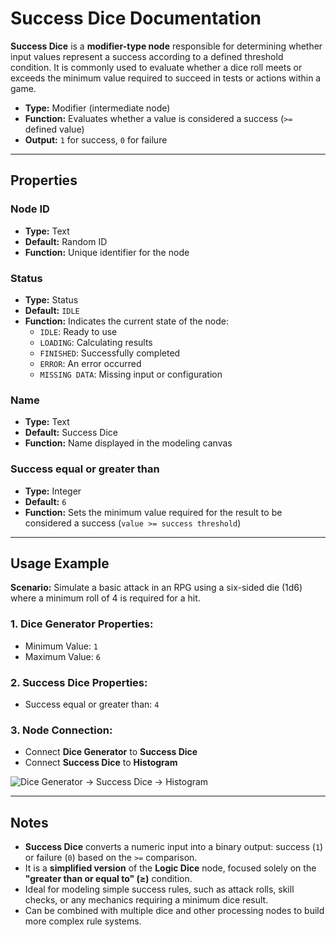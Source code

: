# **Success Dice Documentation**

**Success Dice** is a **modifier-type node** responsible for determining whether input values represent a success according to a defined threshold condition. It is commonly used to evaluate whether a dice roll meets or exceeds the minimum value required to succeed in tests or actions within a game.

- **Type:** Modifier (intermediate node)
- **Function:** Evaluates whether a value is considered a success (`>=` defined value)
- **Output:** `1` for success, `0` for failure

---

## **Properties**

### **Node ID**

- **Type:** Text
- **Default:** Random ID
- **Function:** Unique identifier for the node

### **Status**

- **Type:** Status
- **Default:** `IDLE`
- **Function:** Indicates the current state of the node:
  - `IDLE`: Ready to use
  - `LOADING`: Calculating results
  - `FINISHED`: Successfully completed
  - `ERROR`: An error occurred
  - `MISSING DATA`: Missing input or configuration

### **Name**

- **Type:** Text
- **Default:** Success Dice
- **Function:** Name displayed in the modeling canvas

### **Success equal or greater than**

- **Type:** Integer
- **Default:** `6`
- **Function:** Sets the minimum value required for the result to be considered a success (`value >= success threshold`)

---

## **Usage Example**

**Scenario:** Simulate a basic attack in an RPG using a six-sided die (1d6) where a minimum roll of 4 is required for a hit.

### **1. Dice Generator Properties:**

- Minimum Value: `1`
- Maximum Value: `6`

### **2. Success Dice Properties:**

- Success equal or greater than: `4`

### **3. Node Connection:**

- Connect **Dice Generator** to **Success Dice**
- Connect **Success Dice** to **Histogram**

![Dice Generator → Success Dice → Histogram](/images/generator-success.png)

---

## **Notes**

- **Success Dice** converts a numeric input into a binary output: success (`1`) or failure (`0`) based on the `>=` comparison.
- It is a **simplified version** of the **Logic Dice** node, focused solely on the **"greater than or equal to" (≥)** condition.
- Ideal for modeling simple success rules, such as attack rolls, skill checks, or any mechanics requiring a minimum dice result.
- Can be combined with multiple dice and other processing nodes to build more complex rule systems.
